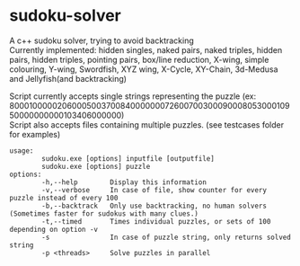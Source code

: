 # sudoku-solver
A c++ sudoku solver, trying to avoid backtracking  
Currently implemented: hidden singles, naked pairs, naked triples, hidden pairs, hidden triples, pointing pairs, box/line reduction, X-wing, simple colouring, Y-wing, Swordfish, XYZ wing, X-Cycle, XY-Chain, 3d-Medusa and Jellyfish(and backtracking)  
  
Script currently accepts single strings representing the puzzle (ex: 800010000020600050037008400000007260070030009000805300010950000000000103406000000)  
Script also accepts files containing multiple puzzles. (see testcases folder for examples)

```
usage: 
        sudoku.exe [options] inputfile [outputfile]
        sudoku.exe [options] puzzle
options:
        -h,--help        Display this information
        -v,--verbose     In case of file, show counter for every puzzle instead of every 100
        -b,--backtrack   Only use backtracking, no human solvers (Sometimes faster for sudokus with many clues.)
        -t,--timed       Times individual puzzles, or sets of 100 depending on option -v
        -s               In case of puzzle string, only returns solved string
        -p <threads>     Solve puzzles in parallel
```
